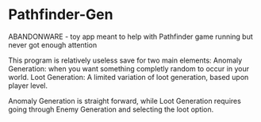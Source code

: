 # Pathfinder-Gen
ABANDONWARE - toy app meant to help with Pathfinder game running but never got enough attention

This program is relatively useless save for two main elements:
Anomaly Generation: when you want something completly random to occur in your world.
Loot Generation: A limited variation of loot generation, based upon player level.

Anomaly Generation is straight forward, while Loot Generation requires going through Enemy Generation and selecting the loot option.

